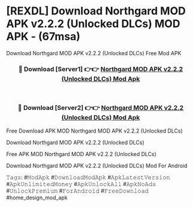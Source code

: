 # [REXDL] Download Northgard MOD APK v2.2.2 (Unlocked DLCs) MOD APK - (67msa)
Download Northgard MOD APK v2.2.2 (Unlocked DLCs) Free Mod APK

<div align="center">
<h3>🔴 Download [Server1] 👉👉 <a href="https://apk-comot.site?title=Northgard_MOD_APK_v2.2.2_(Unlocked_DLCs)">Northgard MOD APK v2.2.2 (Unlocked DLCs) Mod Apk</a></h3><br>

<h3>🔴 Download [Server2] 👉👉 <a href="https://apk-comot.site?title=Northgard_MOD_APK_v2.2.2_(Unlocked_DLCs)">Northgard MOD APK v2.2.2 (Unlocked DLCs) Mod Apk</a></h3>
</div>


Free Download APK MOD Northgard MOD APK v2.2.2 (Unlocked DLCs)

Download Northgard MOD APK v2.2.2 (Unlocked DLCs) 

Free APK MOD Northgard MOD APK v2.2.2 (Unlocked DLCs) 

Download Northgard MOD APK v2.2.2 (Unlocked DLCs) Mod For Android

𝚃𝚊𝚐𝚜: #𝙼𝚘𝚍𝙰𝚙𝚔 #𝙳𝚘𝚠𝚗𝚕𝚘𝚊𝚍𝙼𝚘𝚍𝙰𝚙𝚔 #𝙰𝚙𝚔𝙻𝚊𝚝𝚎𝚜𝚝𝚅𝚎𝚛𝚜𝚒𝚘𝚗 #𝙰𝚙𝚔𝚄𝚗𝚕𝚒𝚖𝚒𝚝𝚎𝚍𝙼𝚘𝚗𝚎𝚢 #𝙰𝚙𝚔𝚄𝚗𝚕𝚘𝚌𝚔𝙰𝚕𝚕 #𝙰𝚙𝚔𝙽𝚘𝙰𝚍𝚜 #𝚄𝚗𝚕𝚘𝚌𝚔𝙿𝚛𝚎𝚖𝚒𝚞𝚖 #𝙵𝚘𝚛𝙰𝚗𝚍𝚛𝚘𝚒𝚍 #𝙵𝚛𝚎𝚎𝙳𝚘𝚠𝚗𝚕𝚘𝚊𝚍 #home_design_mod_apk